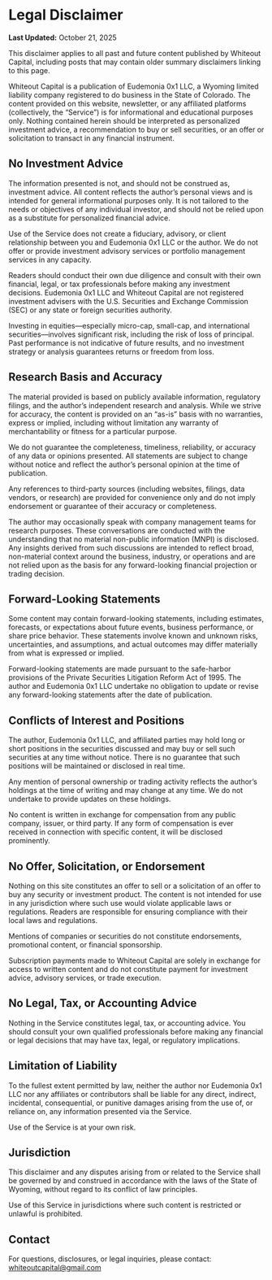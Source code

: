 # Legal Disclaimer

**Last Updated:** October 21, 2025

This disclaimer applies to all past and future content published by Whiteout Capital, including posts that may contain older summary disclaimers linking to this page.

Whiteout Capital is a publication of Eudemonia 0x1 LLC, a Wyoming limited liability company registered to do business in the State of Colorado. The content provided on this website, newsletter, or any affiliated platforms (collectively, the “Service”) is for informational and educational purposes only. Nothing contained herein should be interpreted as personalized investment advice, a recommendation to buy or sell securities, or an offer or solicitation to transact in any financial instrument.

## No Investment Advice

The information presented is not, and should not be construed as, investment advice. All content reflects the author’s personal views and is intended for general informational purposes only. It is not tailored to the needs or objectives of any individual investor, and should not be relied upon as a substitute for personalized financial advice.

Use of the Service does not create a fiduciary, advisory, or client relationship between you and Eudemonia 0x1 LLC or the author. We do not offer or provide investment advisory services or portfolio management services in any capacity.

Readers should conduct their own due diligence and consult with their own financial, legal, or tax professionals before making any investment decisions. Eudemonia 0x1 LLC and Whiteout Capital are not registered investment advisers with the U.S. Securities and Exchange Commission (SEC) or any state or foreign securities authority.

Investing in equities—especially micro-cap, small-cap, and international securities—involves significant risk, including the risk of loss of principal. Past performance is not indicative of future results, and no investment strategy or analysis guarantees returns or freedom from loss.

## Research Basis and Accuracy

The material provided is based on publicly available information, regulatory filings, and the author’s independent research and analysis. While we strive for accuracy, the content is provided on an “as-is” basis with no warranties, express or implied, including without limitation any warranty of merchantability or fitness for a particular purpose.

We do not guarantee the completeness, timeliness, reliability, or accuracy of any data or opinions presented. All statements are subject to change without notice and reflect the author’s personal opinion at the time of publication.

Any references to third-party sources (including websites, filings, data vendors, or research) are provided for convenience only and do not imply endorsement or guarantee of their accuracy or completeness.

The author may occasionally speak with company management teams for research purposes. These conversations are conducted with the understanding that no material non-public information (MNPI) is disclosed. Any insights derived from such discussions are intended to reflect broad, non-material context around the business, industry, or operations and are not relied upon as the basis for any forward-looking financial projection or trading decision.

## Forward-Looking Statements

Some content may contain forward-looking statements, including estimates, forecasts, or expectations about future events, business performance, or share price behavior. These statements involve known and unknown risks, uncertainties, and assumptions, and actual outcomes may differ materially from what is expressed or implied.

Forward-looking statements are made pursuant to the safe-harbor provisions of the Private Securities Litigation Reform Act of 1995. The author and Eudemonia 0x1 LLC undertake no obligation to update or revise any forward-looking statements after the date of publication.

## Conflicts of Interest and Positions

The author, Eudemonia 0x1 LLC, and affiliated parties may hold long or short positions in the securities discussed and may buy or sell such securities at any time without notice. There is no guarantee that such positions will be maintained or disclosed in real time.

Any mention of personal ownership or trading activity reflects the author’s holdings at the time of writing and may change at any time. We do not undertake to provide updates on these holdings.

No content is written in exchange for compensation from any public company, issuer, or third party. If any form of compensation is ever received in connection with specific content, it will be disclosed prominently.

## No Offer, Solicitation, or Endorsement

Nothing on this site constitutes an offer to sell or a solicitation of an offer to buy any security or investment product. The content is not intended for use in any jurisdiction where such use would violate applicable laws or regulations. Readers are responsible for ensuring compliance with their local laws and regulations.

Mentions of companies or securities do not constitute endorsements, promotional content, or financial sponsorship.

Subscription payments made to Whiteout Capital are solely in exchange for access to written content and do not constitute payment for investment advice, advisory services, or trade execution.

## No Legal, Tax, or Accounting Advice

Nothing in the Service constitutes legal, tax, or accounting advice. You should consult your own qualified professionals before making any financial or legal decisions that may have tax, legal, or regulatory implications.

## Limitation of Liability

To the fullest extent permitted by law, neither the author nor Eudemonia 0x1 LLC nor any affiliates or contributors shall be liable for any direct, indirect, incidental, consequential, or punitive damages arising from the use of, or reliance on, any information presented via the Service.

Use of the Service is at your own risk.

## Jurisdiction

This disclaimer and any disputes arising from or related to the Service shall be governed by and construed in accordance with the laws of the State of Wyoming, without regard to its conflict of law principles.

Use of this Service in jurisdictions where such content is restricted or unlawful is prohibited.

## Contact

For questions, disclosures, or legal inquiries, please contact:  
[whiteoutcapital@gmail.com](mailto:whiteoutcapital@gmail.com)
